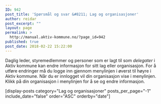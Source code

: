 ```yaml
---
ID: 942
post_title: 'Spørsmål og svar &#8211; Lag og organisasjoner'
author: reidar
post_excerpt: ""
layout: page
permalink: >
  http://manual.aktiv-kommune.no/?page_id=942
published: true
post_date: 2018-02-22 15:22:00
---
```

Daglig leder, styremedlemmer og personer som er lagt til som <em>delegater</em> i Aktiv kommune kan endre informasjon for sitt lag eller organisasjon. For å utføre endringer må du logge inn gjennom menylinjen i øverst til høyre i Aktiv kommune. Når du er innlogget vil din organisasjon vise i menylinjen. Klikk på din organisasjon i menylinjen for å se og endre informasjon.

[display-posts category="Lag og organisasjoner" posts_per_page="-1" include_date="false" order="ASC" orderby="date"]